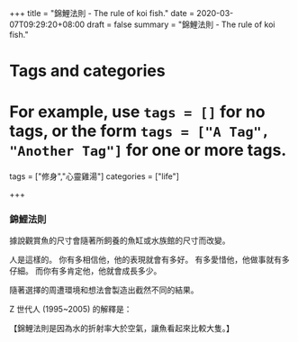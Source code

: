 +++
title = "錦鯉法則 - The rule of koi fish."
date = 2020-03-07T09:29:20+08:00
draft = false
summary = "錦鯉法則 - The rule of koi fish."

# Tags and categories
# For example, use `tags = []` for no tags, or the form `tags = ["A Tag", "Another Tag"]` for one or more tags.
tags = ["修身","心靈雞湯"]
categories = ["life"]

+++
### 錦鯉法則

據說觀賞魚的尺寸會隨著所飼養的魚缸或水族館的尺寸而改變。

人是這樣的。
你有多相信他，他的表現就會有多好。
有多愛惜他，他做事就有多仔細。
而你有多肯定他，他就會成長多少。

隨著選擇的周遭環境和想法會製造出截然不同的結果。

Z 世代人 (1995~2005) 的解釋是：

【錦鯉法則是因為水的折射率大於空氣，讓魚看起來比較大隻。】
